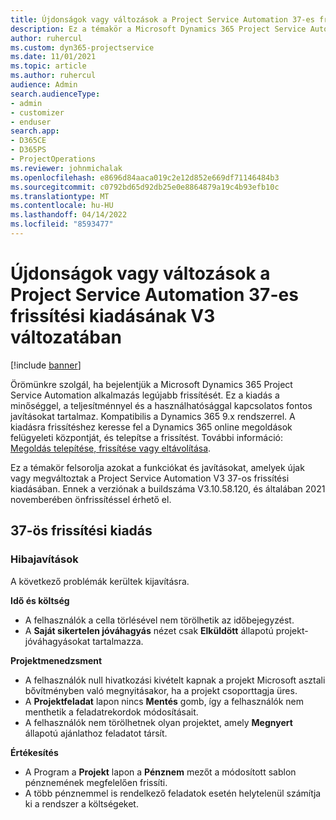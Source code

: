 ```yaml
---
title: Újdonságok vagy változások a Project Service Automation 37-es frissítési kiadásának V3 változatában
description: Ez a témakör a Microsoft Dynamics 365 Project Service Automation Update Release 37, V3 verzióban elérhető funkciókat és javításokat sorolja fel.
author: ruhercul
ms.custom: dyn365-projectservice
ms.date: 11/01/2021
ms.topic: article
ms.author: ruhercul
audience: Admin
search.audienceType:
- admin
- customizer
- enduser
search.app:
- D365CE
- D365PS
- ProjectOperations
ms.reviewer: johnmichalak
ms.openlocfilehash: e8696d84aaca019c2e12d852e669df71146484b3
ms.sourcegitcommit: c0792bd65d92db25e0e8864879a19c4b93efb10c
ms.translationtype: MT
ms.contentlocale: hu-HU
ms.lasthandoff: 04/14/2022
ms.locfileid: "8593477"
---
```

# <a name="whats-new-or-changed-in-project-service-automation-update-release-37-v3"></a>Újdonságok vagy változások a Project Service Automation 37-es frissítési kiadásának V3 változatában

[!include [banner](../includes/psa-now-project-operations.md)]

Örömünkre szolgál, ha bejelentjük a Microsoft Dynamics 365 Project Service Automation alkalmazás legújabb frissítését. Ez a kiadás a minőséggel, a teljesítménnyel és a használhatósággal kapcsolatos fontos javításokat tartalmaz. Kompatibilis a Dynamics 365 9.x rendszerrel. A kiadásra frissítéshez keresse fel a Dynamics 365 online megoldások felügyeleti központját, és telepítse a frissítést. További információ: [Megoldás telepítése, frissítése vagy eltávolítása](/power-platform/admin/install-remove-preferred-solution).

Ez a témakör felsorolja azokat a funkciókat és javításokat, amelyek újak vagy megváltoztak a Project Service Automation V3 37-os frissítési kiadásában. Ennek a verziónak a buildszáma V3.10.58.120, és általában 2021 novemberében önfrissítéssel érhető el.

## <a name="update-release-37"></a>37-ös frissítési kiadás

### <a name="bug-fixes"></a>Hibajavítások

A következő problémák kerültek kijavításra.

**Idő és költség**
- A felhasználók a cella törlésével nem törölhetik az időbejegyzést.
- A **Saját sikertelen jóváhagyás** nézet csak **Elküldött** állapotú projekt-jóváhagyásokat tartalmazza.

**Projektmenedzsment**
- A felhasználók null hivatkozási kivételt kapnak a projekt Microsoft asztali bővítményben való megnyitásakor, ha a projekt csoporttagja üres.
- A **Projektfeladat** lapon nincs **Mentés** gomb, így a felhasználók nem menthetik a feladatrekordok módosításait.
- A felhasználók nem törölhetnek olyan projektet, amely **Megnyert** állapotú ajánlathoz feladatot társít.

**Értékesítés**
- A Program a **Projekt** lapon a **Pénznem** mezőt a módosított sablon pénznemének megfelelően frissíti.
- A több pénznemmel is rendelkező feladatok esetén helytelenül számítja ki a rendszer a költségeket.
